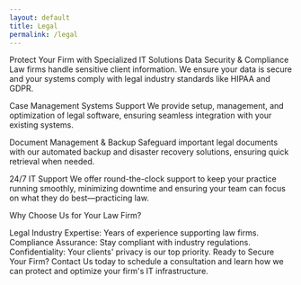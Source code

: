```yaml
---
layout: default
title: Legal
permalink: /legal
---
```


Protect Your Firm with Specialized IT Solutions
Data Security & Compliance
Law firms handle sensitive client information. We ensure your data is secure and your systems comply with legal industry standards like HIPAA and GDPR.

Case Management Systems Support
We provide setup, management, and optimization of legal software, ensuring seamless integration with your existing systems.

Document Management & Backup
Safeguard important legal documents with our automated backup and disaster recovery solutions, ensuring quick retrieval when needed.

24/7 IT Support
We offer round-the-clock support to keep your practice running smoothly, minimizing downtime and ensuring your team can focus on what they do best—practicing law.

Why Choose Us for Your Law Firm?

Legal Industry Expertise: Years of experience supporting law firms.
Compliance Assurance: Stay compliant with industry regulations.
Confidentiality: Your clients' privacy is our top priority.
Ready to Secure Your Firm?
Contact Us today to schedule a consultation and learn how we can protect and optimize your firm's IT infrastructure.